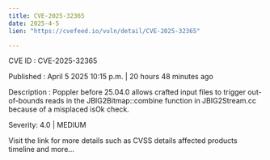 ```yaml
---
title: CVE-2025-32365
date: 2025-4-5
lien: "https://cvefeed.io/vuln/detail/CVE-2025-32365"

---
```


CVE ID : CVE-2025-32365

Published :  April 5
2025
10:15 p.m. | 20 hours
48 minutes ago

Description : Poppler before 25.04.0 allows crafted input files to trigger out-of-bounds reads in the JBIG2Bitmap::combine function in JBIG2Stream.cc because of a misplaced isOk check.

Severity: 4.0 | MEDIUM

Visit the link for more details
such as CVSS details
affected products
timeline
and more...

